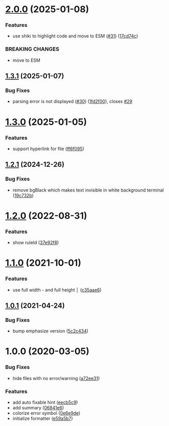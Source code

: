 # [2.0.0](https://github.com/fengzilong/eslint-formatter-mo/compare/v1.3.1...v2.0.0) (2025-01-08)


### Features

* use shiki to highlight code and move to ESM ([#31](https://github.com/fengzilong/eslint-formatter-mo/issues/31)) ([17cd74c](https://github.com/fengzilong/eslint-formatter-mo/commit/17cd74cdfe8c6df1ef59e99bb6b7b659ca180981))


### BREAKING CHANGES

* move to ESM

## [1.3.1](https://github.com/fengzilong/eslint-formatter-mo/compare/v1.3.0...v1.3.1) (2025-01-07)


### Bug Fixes

* parsing error is not displayed ([#30](https://github.com/fengzilong/eslint-formatter-mo/issues/30)) ([1fd2f00](https://github.com/fengzilong/eslint-formatter-mo/commit/1fd2f0029d5941cbefeadbe0fc3862d264061c8f)), closes [#29](https://github.com/fengzilong/eslint-formatter-mo/issues/29)

# [1.3.0](https://github.com/fengzilong/eslint-formatter-mo/compare/v1.2.1...v1.3.0) (2025-01-05)


### Features

* support hyperlink for file ([ff6f095](https://github.com/fengzilong/eslint-formatter-mo/commit/ff6f09505afb91fc81b8d9ea0db43cb57fca03ac))

## [1.2.1](https://github.com/fengzilong/eslint-formatter-mo/compare/v1.2.0...v1.2.1) (2024-12-26)


### Bug Fixes

* remove bgBlack which makes text invisible in white background terminal ([19c732b](https://github.com/fengzilong/eslint-formatter-mo/commit/19c732be084f4513bcdbe3aa7ba5c14573fbfa4a))

# [1.2.0](https://github.com/fengzilong/eslint-formatter-mo/compare/v1.1.0...v1.2.0) (2022-08-31)


### Features

* show ruleId ([37e92f8](https://github.com/fengzilong/eslint-formatter-mo/commit/37e92f841b7dab8788838a74d0075ab99f567a58))

# [1.1.0](https://github.com/fengzilong/eslint-formatter-mo/compare/v1.0.1...v1.1.0) (2021-10-01)


### Features

* use full width - and full height │ ([c35aae6](https://github.com/fengzilong/eslint-formatter-mo/commit/c35aae68a6dd08fde074c43a25fa6699b9836078))

## [1.0.1](https://github.com/fengzilong/eslint-formatter-mo/compare/v1.0.0...v1.0.1) (2021-04-24)


### Bug Fixes

* bump emphasize version ([5c2c434](https://github.com/fengzilong/eslint-formatter-mo/commit/5c2c43437ad275898fced4a10c41224cb3c35385))

# 1.0.0 (2020-03-05)


### Bug Fixes

* hide files with no error/warning ([a72ee31](https://github.com/fengzilong/eslint-formatter-mo/commit/a72ee31b6a59debdb96616e12b0e47eda87e400d))


### Features

* add auto fixable hint ([eecb5c9](https://github.com/fengzilong/eslint-formatter-mo/commit/eecb5c9ab677763f10ff75d37477b7c6f7b359e2))
* add summary ([06841e6](https://github.com/fengzilong/eslint-formatter-mo/commit/06841e69fbe7e3eb29227ec85fe9b4e16b972b6f))
* colorize error symbol ([0e6e9de](https://github.com/fengzilong/eslint-formatter-mo/commit/0e6e9de1939eb3c9b71194c1bca905232c77ce87))
* initialize formatter ([e59a5b7](https://github.com/fengzilong/eslint-formatter-mo/commit/e59a5b7c9f6ab95e18afb510ea30ccd7387ee65d))
